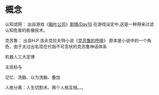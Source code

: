 # 概念

认知滤网：
出自游戏《[脑叶公司](https://baike.baidu.com/item/%E8%84%91%E5%8F%B6%E5%85%AC%E5%8F%B8/22393242?fromModule=lemma_inlink)》[剧情/Day10](https://lobotomycorp.fandom.com/zh/wiki/%E5%89%A7%E6%83%85/Day10)
在游戏设定中,这是一种用来过滤认知危害的影像技术。

克苏鲁：
出自H.P.洛夫克拉夫特小说《[克苏鲁的呼唤](https://baike.baidu.com/item/%E5%85%8B%E8%8B%8F%E9%B2%81%E7%9A%84%E5%91%BC%E5%94%A4/6879422?fromModule=lemma_inlink)》
原本是小说中的一个角色，由于太过出名现在代指不可言状的克苏鲁神话体系

机器人三大定律

主目标与

记忆、洗脑、以为洗脑、叠加

人格分离：人生切割术。两个人格互相。。。
